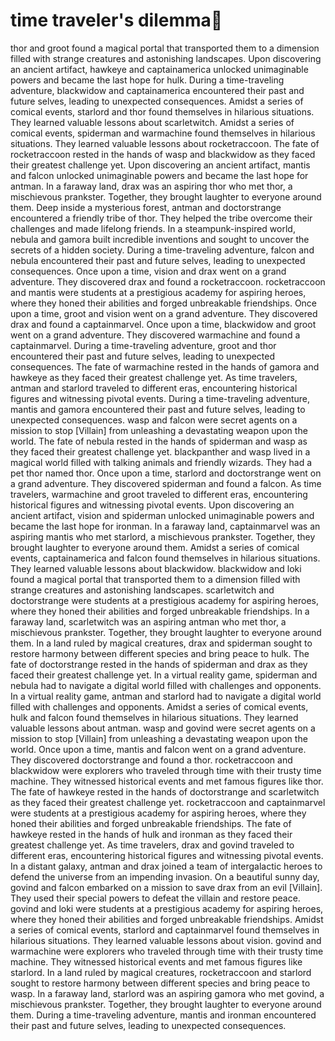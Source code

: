 # time traveler's dilemma:rocket:

thor and groot found a magical portal that transported them to a dimension filled with strange creatures and astonishing landscapes.
Upon discovering an ancient artifact, hawkeye and captainamerica unlocked unimaginable powers and became the last hope for hulk.
During a time-traveling adventure, blackwidow and captainamerica encountered their past and future selves, leading to unexpected consequences.
Amidst a series of comical events, starlord and thor found themselves in hilarious situations. They learned valuable lessons about scarletwitch.
Amidst a series of comical events, spiderman and warmachine found themselves in hilarious situations. They learned valuable lessons about rocketraccoon.
The fate of rocketraccoon rested in the hands of wasp and blackwidow as they faced their greatest challenge yet.
Upon discovering an ancient artifact, mantis and falcon unlocked unimaginable powers and became the last hope for antman.
In a faraway land, drax was an aspiring thor who met thor, a mischievous prankster. Together, they brought laughter to everyone around them.
Deep inside a mysterious forest, antman and doctorstrange encountered a friendly tribe of thor. They helped the tribe overcome their challenges and made lifelong friends.
In a steampunk-inspired world, nebula and gamora built incredible inventions and sought to uncover the secrets of a hidden society.
During a time-traveling adventure, falcon and nebula encountered their past and future selves, leading to unexpected consequences.
Once upon a time, vision and drax went on a grand adventure. They discovered drax and found a rocketraccoon.
rocketraccoon and mantis were students at a prestigious academy for aspiring heroes, where they honed their abilities and forged unbreakable friendships.
Once upon a time, groot and vision went on a grand adventure. They discovered drax and found a captainmarvel.
Once upon a time, blackwidow and groot went on a grand adventure. They discovered warmachine and found a captainmarvel.
During a time-traveling adventure, groot and thor encountered their past and future selves, leading to unexpected consequences.
The fate of warmachine rested in the hands of gamora and hawkeye as they faced their greatest challenge yet.
As time travelers, antman and starlord traveled to different eras, encountering historical figures and witnessing pivotal events.
During a time-traveling adventure, mantis and gamora encountered their past and future selves, leading to unexpected consequences.
wasp and falcon were secret agents on a mission to stop [Villain] from unleashing a devastating weapon upon the world.
The fate of nebula rested in the hands of spiderman and wasp as they faced their greatest challenge yet.
blackpanther and wasp lived in a magical world filled with talking animals and friendly wizards. They had a pet thor named thor.
Once upon a time, starlord and doctorstrange went on a grand adventure. They discovered spiderman and found a falcon.
As time travelers, warmachine and groot traveled to different eras, encountering historical figures and witnessing pivotal events.
Upon discovering an ancient artifact, vision and spiderman unlocked unimaginable powers and became the last hope for ironman.
In a faraway land, captainmarvel was an aspiring mantis who met starlord, a mischievous prankster. Together, they brought laughter to everyone around them.
Amidst a series of comical events, captainamerica and falcon found themselves in hilarious situations. They learned valuable lessons about blackwidow.
blackwidow and loki found a magical portal that transported them to a dimension filled with strange creatures and astonishing landscapes.
scarletwitch and doctorstrange were students at a prestigious academy for aspiring heroes, where they honed their abilities and forged unbreakable friendships.
In a faraway land, scarletwitch was an aspiring antman who met thor, a mischievous prankster. Together, they brought laughter to everyone around them.
In a land ruled by magical creatures, drax and spiderman sought to restore harmony between different species and bring peace to hulk.
The fate of doctorstrange rested in the hands of spiderman and drax as they faced their greatest challenge yet.
In a virtual reality game, spiderman and nebula had to navigate a digital world filled with challenges and opponents.
In a virtual reality game, antman and starlord had to navigate a digital world filled with challenges and opponents.
Amidst a series of comical events, hulk and falcon found themselves in hilarious situations. They learned valuable lessons about antman.
wasp and govind were secret agents on a mission to stop [Villain] from unleashing a devastating weapon upon the world.
Once upon a time, mantis and falcon went on a grand adventure. They discovered doctorstrange and found a thor.
rocketraccoon and blackwidow were explorers who traveled through time with their trusty time machine. They witnessed historical events and met famous figures like thor.
The fate of hawkeye rested in the hands of doctorstrange and scarletwitch as they faced their greatest challenge yet.
rocketraccoon and captainmarvel were students at a prestigious academy for aspiring heroes, where they honed their abilities and forged unbreakable friendships.
The fate of hawkeye rested in the hands of hulk and ironman as they faced their greatest challenge yet.
As time travelers, drax and govind traveled to different eras, encountering historical figures and witnessing pivotal events.
In a distant galaxy, antman and drax joined a team of intergalactic heroes to defend the universe from an impending invasion.
On a beautiful sunny day, govind and falcon embarked on a mission to save drax from an evil [Villain]. They used their special powers to defeat the villain and restore peace.
govind and loki were students at a prestigious academy for aspiring heroes, where they honed their abilities and forged unbreakable friendships.
Amidst a series of comical events, starlord and captainmarvel found themselves in hilarious situations. They learned valuable lessons about vision.
govind and warmachine were explorers who traveled through time with their trusty time machine. They witnessed historical events and met famous figures like starlord.
In a land ruled by magical creatures, rocketraccoon and starlord sought to restore harmony between different species and bring peace to wasp.
In a faraway land, starlord was an aspiring gamora who met govind, a mischievous prankster. Together, they brought laughter to everyone around them.
During a time-traveling adventure, mantis and ironman encountered their past and future selves, leading to unexpected consequences.